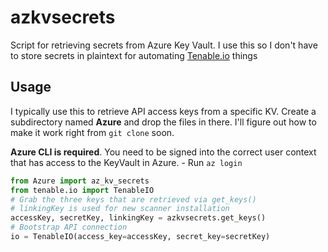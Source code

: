 # azkvsecrets

Script for retrieving secrets from Azure Key Vault. I use this so I don't have to store secrets in plaintext for automating [Tenable.io](https://github.com/maurelius/tenable) things

## Usage

I typically use this to retrieve API access keys from a specific KV. Create a subdirectory named **Azure** and drop the files in there.
I'll figure out how to make it work right from `git clone` soon.
  
**Azure CLI is required**. You need to be signed into the correct user context that has access to the KeyVault in Azure.
    - Run `az login`

```python
from Azure import az_kv_secrets
from tenable.io import TenableIO
# Grab the three keys that are retrieved via get_keys()
# linkingKey is used for new scanner installation
accessKey, secretKey, linkingKey = azkvsecrets.get_keys()
# Bootstrap API connection
io = TenableIO(access_key=accessKey, secret_key=secretKey)
```
